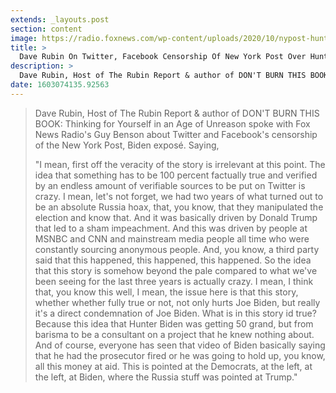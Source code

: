 ```yaml
--- 
extends: _layouts.post 
section: content 
image: https://radio.foxnews.com/wp-content/uploads/2020/10/nypost-hunter-biden-joe-biden-leaked-emails.png 
title: > 
  Dave Rubin On Twitter, Facebook Censorship Of New York Post Over Hunter Biden Exposé 
description: > 
  Dave Rubin, Host of The Rubin Report & author of DON'T BURN THIS BOOK: Thinking for Yourself in an Age of Unreason spoke with Fox News Radio's Guy Benson about Twitter and Facebook's censorship of the New York Post, Biden exposé.The idea that something has to be 100 percent factually true and verified by an endless amount of verifiable sources to be put on Twitter is crazy.And, you know, a third party said that this happened, this happened, this happened.Because this idea that Hunter Biden was getting 50 grand, but from barisma to be a consultant on a project that he knew nothing about.This is pointed at the Democrats, at the left, at the left, at Biden, where the Russia stuff was pointed at Trump." 
date: 1603074135.92563 
--- 
```

<blockquote><p>Dave Rubin, Host of The Rubin Report &amp; author of DON'T BURN THIS BOOK: Thinking for Yourself in an Age of Unreason spoke with Fox News Radio's Guy Benson about Twitter and Facebook's censorship of the New York Post, Biden expos&#233;. Saying, </p><p>"I mean, first off the veracity of the story is irrelevant at this point. The idea that something has to be 100 percent factually true and verified by an endless amount of verifiable sources to be put on Twitter is crazy. I mean, let's not forget, we had two years of what turned out to be an absolute Russia hoax, that, you know, that they manipulated the election and know that. And it was basically driven by Donald Trump that led to a sham impeachment. And this was driven by people at MSNBC and CNN and mainstream media people all time who were constantly sourcing anonymous people. And, you know, a third party said that this happened, this happened, this happened. So the idea that this story is somehow beyond the pale compared to what we've been seeing for the last three years is actually crazy. I mean, I think that, you know this well, I mean, the issue here is that this story, whether whether fully true or not, not only hurts Joe Biden, but really it's a direct condemnation of Joe Biden. What is in this story id true? Because this idea that Hunter Biden was getting 50 grand, but from barisma to be a consultant on a project that he knew nothing about. And of course, everyone has seen that video of Biden basically saying that he had  the prosecutor fired or he was going to hold up, you know, all this money at aid. This is pointed at the Democrats, at the left, at the left, at Biden, where the Russia stuff was pointed at Trump."</p></blockquote>